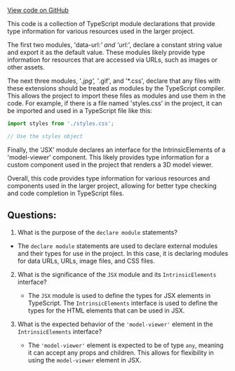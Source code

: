 [View code on GitHub](zoo-labs/zoo/blob/master/ui/src/types/parcel.d.ts)

This code is a collection of TypeScript module declarations that provide type information for various resources used in the larger project. 

The first two modules, 'data-url:*' and 'url:*', declare a constant string value and export it as the default value. These modules likely provide type information for resources that are accessed via URLs, such as images or other assets. 

The next three modules, '*.jpg', '*.gif', and '*.css', declare that any files with these extensions should be treated as modules by the TypeScript compiler. This allows the project to import these files as modules and use them in the code. For example, if there is a file named 'styles.css' in the project, it can be imported and used in a TypeScript file like this:

```typescript
import styles from './styles.css';

// Use the styles object
```

Finally, the 'JSX' module declares an interface for the IntrinsicElements of a 'model-viewer' component. This likely provides type information for a custom component used in the project that renders a 3D model viewer. 

Overall, this code provides type information for various resources and components used in the larger project, allowing for better type checking and code completion in TypeScript files.
## Questions: 
 1. What is the purpose of the `declare module` statements?
   - The `declare module` statements are used to declare external modules and their types for use in the project. In this case, it is declaring modules for data URLs, URLs, image files, and CSS files.

2. What is the significance of the `JSX` module and its `IntrinsicElements` interface?
   - The `JSX` module is used to define the types for JSX elements in TypeScript. The `IntrinsicElements` interface is used to define the types for the HTML elements that can be used in JSX.

3. What is the expected behavior of the `'model-viewer'` element in the `IntrinsicElements` interface?
   - The `'model-viewer'` element is expected to be of type `any`, meaning it can accept any props and children. This allows for flexibility in using the `model-viewer` element in JSX.